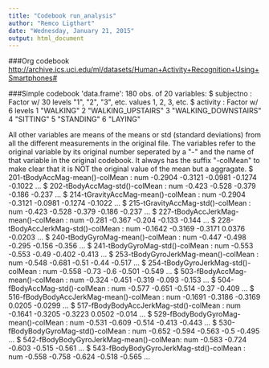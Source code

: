 ```yaml
---
title: "Codebook run_analysis"
author: "Remco Ligthart"
date: "Wednesday, January 21, 2015"
output: html_document
---
```

###Org codebook
http://archive.ics.uci.edu/ml/datasets/Human+Activity+Recognition+Using+Smartphones#

###Simple codebook
'data.frame':  180 obs. of  20 variables:
 $ subjectno                              : Factor w/ 30 levels "1", "2", "3", etc. values 1, 2, 3, etc.
 $ activity                               : Factor w/ 6 levels
                                                1 "WALKING"
                                                2 "WALKING_UPSTAIRS"
                                                3 "WALKING_DOWNSTAIRS"
                                                4 "SITTING"
                                                5 "STANDING"
                                                6 "LAYING"

All other variables are means of the means or std (standard deviations) from all the different measurements in the original file.
The variables refer to the original variable by its original number seperated by a "-" and the name of that variable in the original codebook. It always has the suffix "-colMean" to make clear that it is NOT the original value of the mean but a aggragate.
 $ 201-tBodyAccMag-mean()-colMean         : num  -0.2904 -0.3121 -0.0981 -0.1274 -0.1022 ...
 $ 202-tBodyAccMag-std()-colMean          : num  -0.423 -0.528 -0.379 -0.186 -0.237 ...
 $ 214-tGravityAccMag-mean()-colMean      : num  -0.2904 -0.3121 -0.0981 -0.1274 -0.1022 ...
 $ 215-tGravityAccMag-std()-colMean       : num  -0.423 -0.528 -0.379 -0.186 -0.237 ...
 $ 227-tBodyAccJerkMag-mean()-colMean     : num  -0.281 -0.367 -0.204 -0.133 -0.144 ...
 $ 228-tBodyAccJerkMag-std()-colMean      : num  -0.1642 -0.3169 -0.3171 0.0376 -0.0203 ...
 $ 240-tBodyGyroMag-mean()-colMean        : num  -0.447 -0.498 -0.295 -0.156 -0.356 ...
 $ 241-tBodyGyroMag-std()-colMean         : num  -0.553 -0.553 -0.49 -0.402 -0.413 ...
 $ 253-tBodyGyroJerkMag-mean()-colMean    : num  -0.548 -0.681 -0.51 -0.44 -0.517 ...
 $ 254-tBodyGyroJerkMag-std()-colMean     : num  -0.558 -0.73 -0.6 -0.501 -0.549 ...
 $ 503-fBodyAccMag-mean()-colMean         : num  -0.324 -0.451 -0.319 -0.093 -0.153 ...
 $ 504-fBodyAccMag-std()-colMean          : num  -0.577 -0.651 -0.514 -0.37 -0.409 ...
 $ 516-fBodyBodyAccJerkMag-mean()-colMean : num  -0.1691 -0.3186 -0.3169 0.0205 -0.0299 ...
 $ 517-fBodyBodyAccJerkMag-std()-colMean  : num  -0.1641 -0.3205 -0.3223 0.0502 -0.014 ...
 $ 529-fBodyBodyGyroMag-mean()-colMean    : num  -0.531 -0.609 -0.514 -0.413 -0.443 ...
 $ 530-fBodyBodyGyroMag-std()-colMean     : num  -0.652 -0.594 -0.563 -0.5 -0.495 ...
 $ 542-fBodyBodyGyroJerkMag-mean()-colMean: num  -0.583 -0.724 -0.603 -0.515 -0.561 ...
 $ 543-fBodyBodyGyroJerkMag-std()-colMean : num  -0.558 -0.758 -0.624 -0.518 -0.565 ...
